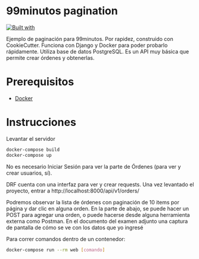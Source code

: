 # 99minutos pagination

[![Built with](https://img.shields.io/badge/Built_with-Cookiecutter_Django_Rest-F7B633.svg)](https://github.com/agconti/cookiecutter-django-rest)

Ejemplo de paginación para 99minutos. Por rapidez, construido con CookieCutter. Funciona con Django y Docker para poder probarlo rápidamente. Utiliza base de datos PostgreSQL. Es un API muy básica que permite crear órdenes y obtenerlas.

# Prerequisitos

- [Docker](https://docs.docker.com/docker-for-mac/install/)

# Instrucciones

Levantar el servidor
```bash
docker-compose build
docker-compose up
```

No es necesario Iniciar Sesión para ver la parte de Órdenes (para ver y crear usuarios, sí).

DRF cuenta con una interfaz para ver y crear requests. Una vez levantado el proyecto, entrar a http://localhost:8000/api/v1/orders/

Podremos observar la lista de órdenes con paginación de 10 items por página y dar clic en alguna orden. En la parte de abajo, se puede hacer un POST para agregar una orden, o puede hacerse desde alguna herramienta externa como Postman. En el documento del examen adjunto una captura de pantalla de cómo se ve con los datos que yo ingresé



Para correr comandos dentro de un contenedor:

```bash
docker-compose run --rm web [comando]
```
